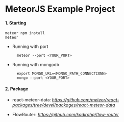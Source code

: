 # MeteorJS Example Project


#### 1. Starting

    meteor npm install
    meteor
    
- Running with port

        meteor --port <YOUR_PORT>

- Running with mongodb 

        export MONGO_URL=<MONGO_PATH_CONNECTIONN>
        mongo --port <YOUR_PORT>
        
             
             
#### 2. Package

- react-meteor-data: _https://github.com/meteor/react-packages/tree/devel/packages/react-meteor-data_

- FlowRouter: _https://github.com/kadirahq/flow-router_


